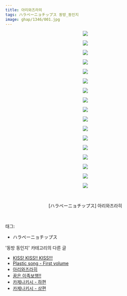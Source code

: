 ```yaml
---
title: 아리와즈라히
tags: ハラペーニョチップス 동방_동인지
image: ghap/1346/001.jpg
---
```

<div class="article">
<p style="text-align: center; clear: none; float: none;"><img src="{{ site.nasurl }}/ghap/1346/001.jpg"/></p>
<p style="text-align: center; clear: none; float: none;"><img src="{{ site.nasurl }}/ghap/1346/002.jpg"/></p>
<p style="text-align: center; clear: none; float: none;"><img src="{{ site.nasurl }}/ghap/1346/003.jpg"/></p>
<p style="text-align: center; clear: none; float: none;"><img src="{{ site.nasurl }}/ghap/1346/004.jpg"/></p>
<p style="text-align: center; clear: none; float: none;"><img src="{{ site.nasurl }}/ghap/1346/005.jpg"/></p>
<p style="text-align: center; clear: none; float: none;"><img src="{{ site.nasurl }}/ghap/1346/006.jpg"/></p>
<p style="text-align: center; clear: none; float: none;"><img src="{{ site.nasurl }}/ghap/1346/007.jpg"/></p>
<p style="text-align: center; clear: none; float: none;"><img src="{{ site.nasurl }}/ghap/1346/008.jpg"/></p>
<p style="text-align: center; clear: none; float: none;"><img src="{{ site.nasurl }}/ghap/1346/009.jpg"/></p>
<p style="text-align: center; clear: none; float: none;"><img src="{{ site.nasurl }}/ghap/1346/010.jpg"/></p>
<p style="text-align: center; clear: none; float: none;"><img src="{{ site.nasurl }}/ghap/1346/011.jpg"/></p>
<p style="text-align: center; clear: none; float: none;"><img src="{{ site.nasurl }}/ghap/1346/012.jpg"/></p>
<p style="text-align: center; clear: none; float: none;"><img src="{{ site.nasurl }}/ghap/1346/013.jpg"/></p>
<p style="text-align: center; clear: none; float: none;"><img src="{{ site.nasurl }}/ghap/1346/014.jpg"/></p>
<p style="text-align: center; clear: none; float: none;"><img src="{{ site.nasurl }}/ghap/1346/015.jpg"/></p>
<p style="text-align: center; clear: none; float: none;"><img src="{{ site.nasurl }}/ghap/1346/016.jpg"/></p>
<p style="text-align: center; clear: none; float: none;"><img src="{{ site.nasurl }}/ghap/1346/017.jpg"/></p>
<p style="text-align: center; clear: none; float: none;"><br/></p>
<p style="text-align: center; clear: none; float: none;">[ハラペーニョチップス] 아리와즈라히</p>
<p><br/></p>
</div><div class="tagTrail">
<p>태그: </p>
<ul>
<li>ハラペーニョチップス</li>
</ul>
</div><div class="another">
<p>'동방 동인지' 카테고리의 다른 글</p>
<ul>
<li><a href="/2016-08-04-ghap_1348">KISS! KISS!! KISS!!!</a></li>
<li><a href="/2016-08-04-ghap_1347">Plastic song - First volume</a></li>
<li><a href="/2016-08-04-ghap_1346">아리와즈라히</a></li>
<li><a href="/2016-08-04-ghap_1345">꿈은 이족보행!!</a></li>
<li><a href="/2016-08-04-ghap_1343">카제나키시 - 하편</a></li>
<li><a href="/2016-08-04-ghap_1342">카제나키시 - 상편</a></li>
</ul>
</div><div class="cb_module cb_fluid">
<div class="cb_wrt cb_profile">
</div><!-- commentList close -->
</div>